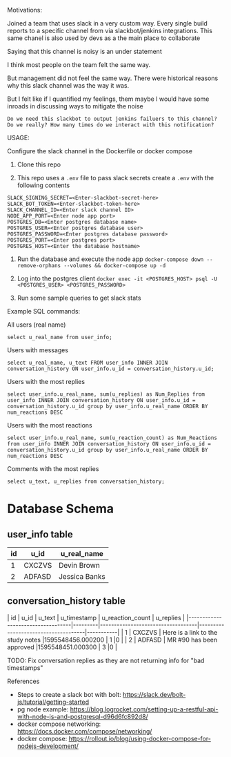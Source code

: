 Motivations:

Joined a team that uses slack in a very custom way.  Every single build reports to a specific channel from via slackbot/jenkins
integrations.  This same chanel is also used by devs as a the main place to collaborate

Saying that this channel is noisy is an under statement

I think most people on the team felt the same way.

But management did not feel the same way.  There were historical reasons why this slack channel was the way it was.

But I felt like if I quantified my feelings, them maybe I would have some inroads in discussing ways to mitigate the noise

``Do we need this slackbot to output jenkins failuers to this channel? Do we really? How many times do we interact with
this notification?``

USAGE:

Configure the slack channel in the Dockerfile or docker compose

1) Clone this repo

1) This repo uses a `.env` file to pass slack secrets create a `.env` with the following contents
```.env
SLACK_SIGNING_SECRET=<Enter-slackbot-secret-here>
SLACK_BOT_TOKEN=<Enter-slackbot-token-here>
SLACK_CHANNEL_ID=<Enter slack channel ID>
NODE_APP_PORT=<Enter node app port>
POSTGRES_DB=<Enter postgres database name>
POSTGRES_USER=<Enter postgres database user>
POSTGRES_PASSWORD=<Enter postgres database password>
POSTGRES_PORT=<Enter postgres port>
POSTGRES_HOST=<Enter the database hostname>
```

1) Run the database and execute the node app `docker-compose down --remove-orphans --volumes && docker-compose up -d`

1) Log into the postgres client `docker exec -it <POSTGRES_HOST> psql -U <POSTGRES_USER> <POSTGRES_PASSWORD>`

1) Run some sample queries to get slack stats

Example SQL commands:

All users (real name)
```postgresql
select u_real_name from user_info;
```

Users with messages
```postgresql
select u_real_name, u_text FROM user_info INNER JOIN conversation_history ON user_info.u_id = conversation_history.u_id;
```

Users with the most replies
```postgresql
select user_info.u_real_name, sum(u_replies) as Num_Replies from user_info INNER JOIN conversation_history ON user_info.u_id = conversation_history.u_id group by user_info.u_real_name ORDER BY num_reactions DESC
```

Users with the most reactions
```postgresql
select user_info.u_real_name, sum(u_reaction_count) as Num_Reactions from user_info INNER JOIN conversation_history ON user_info.u_id = conversation_history.u_id group by user_info.u_real_name ORDER BY num_reactions DESC
```

Comments with the most replies
```postgresql
select u_text, u_replies from conversation_history;
```

# Database Schema
## user_info table

|                    id             |  u_id    |       u_real_name      | 
|-----------------------------------|----------|------------------------|
| 1                                 | CXCZVS   | Devin Brown            |
| 2                                 | ADFASD   | Jessica Banks          |

## conversation_history table

|                    id             |  u_id   |           u_text                  | u_timestamp      | u_reaction_count | u_replies |
|-----------------------------------|---------|-----------------------------------|-------------------------------------|-----------|
| 1                                 | CXCZVS  | Here is a link to the study notes |1595548456.000200 | 1                |0          |
| 2                                 | ADFASD  | MR #90 has been approved          |1595548451.000300 | 3                |0          |


TODO: Fix conversation replies as they are not returning info for "bad timestamps"

References

- Steps to create a slack bot with bolt: https://slack.dev/bolt-js/tutorial/getting-started
- pg node example: https://blog.logrocket.com/setting-up-a-restful-api-with-node-js-and-postgresql-d96d6fc892d8/
- docker compose networking: https://docs.docker.com/compose/networking/
- docker compose: https://rollout.io/blog/using-docker-compose-for-nodejs-development/
